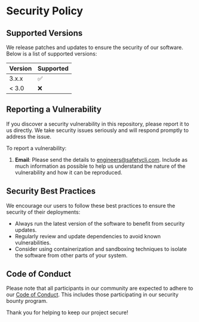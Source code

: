 # Security Policy

## Supported Versions

We release patches and updates to ensure the security of our software. Below is a list of supported versions:

| Version | Supported          |
| ------- | ------------------ |
| 3.x.x   | ✅  |
| < 3.0   | ❌                 |

## Reporting a Vulnerability

If you discover a security vulnerability in this repository, please report it to us directly. We take security issues seriously and will respond promptly to address the issue.

To report a vulnerability:

1. **Email**: Please send the details to [engineers@safetycli.com](mailto:engineers@safetycli.com). Include as much information as possible to help us understand the nature of the vulnerability and how it can be reproduced.

## Security Best Practices

We encourage our users to follow these best practices to ensure the security of their deployments:

- Always run the latest version of the software to benefit from security updates.
- Regularly review and update dependencies to avoid known vulnerabilities.
- Consider using containerization and sandboxing techniques to isolate the software from other parts of your system.

## Code of Conduct

Please note that all participants in our community are expected to adhere to our [Code of Conduct](./CODE_OF_CONDUCT.md). This includes those participating in our security bounty program.

Thank you for helping to keep our project secure!
